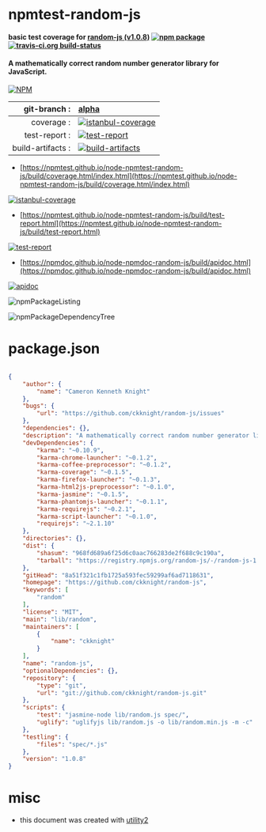 # npmtest-random-js

#### basic test coverage for  [random-js (v1.0.8)](https://github.com/ckknight/random-js)  [![npm package](https://img.shields.io/npm/v/npmtest-random-js.svg?style=flat-square)](https://www.npmjs.org/package/npmtest-random-js) [![travis-ci.org build-status](https://api.travis-ci.org/npmtest/node-npmtest-random-js.svg)](https://travis-ci.org/npmtest/node-npmtest-random-js)

#### A mathematically correct random number generator library for JavaScript.

[![NPM](https://nodei.co/npm/random-js.png?downloads=true&downloadRank=true&stars=true)](https://www.npmjs.com/package/random-js)

| git-branch : | [alpha](https://github.com/npmtest/node-npmtest-random-js/tree/alpha)|
|--:|:--|
| coverage : | [![istanbul-coverage](https://npmtest.github.io/node-npmtest-random-js/build/coverage.badge.svg)](https://npmtest.github.io/node-npmtest-random-js/build/coverage.html/index.html)|
| test-report : | [![test-report](https://npmtest.github.io/node-npmtest-random-js/build/test-report.badge.svg)](https://npmtest.github.io/node-npmtest-random-js/build/test-report.html)|
| build-artifacts : | [![build-artifacts](https://npmtest.github.io/node-npmtest-random-js/glyphicons_144_folder_open.png)](https://github.com/npmtest/node-npmtest-random-js/tree/gh-pages/build)|

- [https://npmtest.github.io/node-npmtest-random-js/build/coverage.html/index.html](https://npmtest.github.io/node-npmtest-random-js/build/coverage.html/index.html)

[![istanbul-coverage](https://npmtest.github.io/node-npmtest-random-js/build/screenCapture.buildCi.browser.%252Ftmp%252Fbuild%252Fcoverage.lib.html.png)](https://npmtest.github.io/node-npmtest-random-js/build/coverage.html/index.html)

- [https://npmtest.github.io/node-npmtest-random-js/build/test-report.html](https://npmtest.github.io/node-npmtest-random-js/build/test-report.html)

[![test-report](https://npmtest.github.io/node-npmtest-random-js/build/screenCapture.buildCi.browser.%252Ftmp%252Fbuild%252Ftest-report.html.png)](https://npmtest.github.io/node-npmtest-random-js/build/test-report.html)

- [https://npmdoc.github.io/node-npmdoc-random-js/build/apidoc.html](https://npmdoc.github.io/node-npmdoc-random-js/build/apidoc.html)

[![apidoc](https://npmdoc.github.io/node-npmdoc-random-js/build/screenCapture.buildCi.browser.%252Ftmp%252Fbuild%252Fapidoc.html.png)](https://npmdoc.github.io/node-npmdoc-random-js/build/apidoc.html)

![npmPackageListing](https://npmtest.github.io/node-npmtest-random-js/build/screenCapture.npmPackageListing.svg)

![npmPackageDependencyTree](https://npmtest.github.io/node-npmtest-random-js/build/screenCapture.npmPackageDependencyTree.svg)



# package.json

```json

{
    "author": {
        "name": "Cameron Kenneth Knight"
    },
    "bugs": {
        "url": "https://github.com/ckknight/random-js/issues"
    },
    "dependencies": {},
    "description": "A mathematically correct random number generator library for JavaScript.",
    "devDependencies": {
        "karma": "~0.10.9",
        "karma-chrome-launcher": "~0.1.2",
        "karma-coffee-preprocessor": "~0.1.2",
        "karma-coverage": "~0.1.5",
        "karma-firefox-launcher": "~0.1.3",
        "karma-html2js-preprocessor": "~0.1.0",
        "karma-jasmine": "~0.1.5",
        "karma-phantomjs-launcher": "~0.1.1",
        "karma-requirejs": "~0.2.1",
        "karma-script-launcher": "~0.1.0",
        "requirejs": "~2.1.10"
    },
    "directories": {},
    "dist": {
        "shasum": "968fd689a6f25d6c0aac766283de2f688c9c190a",
        "tarball": "https://registry.npmjs.org/random-js/-/random-js-1.0.8.tgz"
    },
    "gitHead": "8a51f321c1fb1725a593fec59299af6ad7118631",
    "homepage": "https://github.com/ckknight/random-js",
    "keywords": [
        "random"
    ],
    "license": "MIT",
    "main": "lib/random",
    "maintainers": [
        {
            "name": "ckknight"
        }
    ],
    "name": "random-js",
    "optionalDependencies": {},
    "repository": {
        "type": "git",
        "url": "git://github.com/ckknight/random-js.git"
    },
    "scripts": {
        "test": "jasmine-node lib/random.js spec/",
        "uglify": "uglifyjs lib/random.js -o lib/random.min.js -m -c"
    },
    "testling": {
        "files": "spec/*.js"
    },
    "version": "1.0.8"
}
```



# misc
- this document was created with [utility2](https://github.com/kaizhu256/node-utility2)
